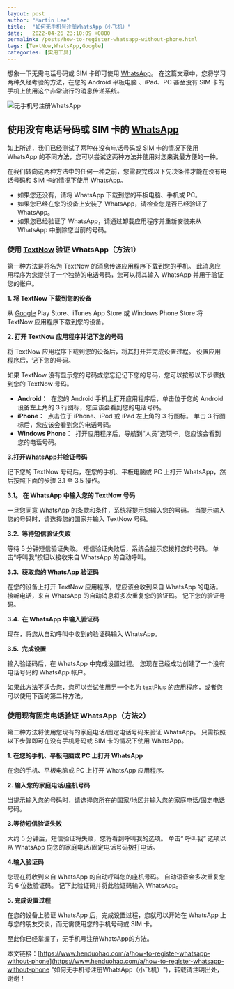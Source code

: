 ```yaml
---
layout: post  
author: "Martin Lee"  
title:  "如何无手机号注册WhatsApp（小飞机）"  
date:   2022-04-26 23:10:09 +0800  
permalink: /posts/how-to-register-whatsapp-without-phone.html  
tags: [TextNow,WhatsApp,Google]  
categories: [实用工具]  
---
```

想象一下无需电话号码或 SIM 卡即可使用 [WhatsApp](https://www.henduohao.com/tag/whatsapp "WhatsApp Messenger（简称WhatsApp）是一款用于智能手机之间通讯的应用程序，支持iPhone手机和Android手机。可免费从发送手机短信转为使用WhatsApp程序，以发送和接收信息、图片、音频文件和视频信息。")。 在这篇文章中，您将学习两种久经考验的方法，在您的 Android 平板电脑 、iPad、PC 甚至没有 SIM 卡的手机上使用这个非常流行的消息传递系统。

![无手机号注册WhatsApp](https://p3-juejin.byteimg.com/tos-cn-i-k3u1fbpfcp/fe676b2b49eb4f71801987c4521223d8~tplv-k3u1fbpfcp-zoom-1.image)

## 使用没有电话号码或 SIM 卡的 [WhatsApp](https://www.henduohao.com/tag/whatsapp "WhatsApp Messenger（简称WhatsApp）是一款用于智能手机之间通讯的应用程序，支持iPhone手机和Android手机。可免费从发送手机短信转为使用WhatsApp程序，以发送和接收信息、图片、音频文件和视频信息。")

如上所述，我们已经测试了两种在没有电话号码或 SIM 卡的情况下使用 WhatsApp 的不同方法，您可以尝试这两种方法并使用对您来说最方便的一种。

在我们转向这两种方法中的任何一种之前，您需要完成以下先决条件才能在没有电话号码和 SIM 卡的情况下使用 WhatsApp。

-   如果您还没有，请将 WhatsApp 下载到您的平板电脑、手机或 PC。
-   如果您已经在您的设备上安装了 WhatsApp，请检查您是否已经验证了 WhatsApp。
-   如果您已经验证了 WhatsApp，请通过卸载应用程序并重新安装来从 WhatsApp 中删除您当前的号码。

### 使用 [TextNow](https://www.henduohao.com/tag/TextNow "Textnow 是个免费网络电话服务，注册帐户就能获得一组美国电话门号，可免费拨打电话和传送简讯给美国电话号码，也能用来接收注册帐号的认证简讯。") 验证 WhatsApp（方法1）

第一种方法是将名为 TextNow 的消息传递应用程序下载到您的手机。 此消息应用程序为您提供了一个独特的电话号码，您可以将其输入 WhatsApp 并用于验证您的帐户。

**1. 将 TextNow 下载到您的设备**

从 [Google](https://www.henduohao.com/tag/google "Google（中文譯名：谷歌）為Alphabet（字母控股）的子公司，业务范围涵盖互联网广告、互联网搜索、云计算等领域，全球最大的搜索引擎。") Play Store、iTunes App Store 或 Windows Phone Store 将 TextNow 应用程序下载到您的设备。

**2. 打开 TextNow 应用程序并记下您的号码**

将 TextNow 应用程序下载到您的设备后，将其打开并完成设置过程。 设置应用程序后，记下您的号码。

如果 TextNow 没有显示您的号码或您忘记记下您的号码，您可以按照以下步骤找到您的 TextNow 号码。

-   **Android：**  在您的 Android 手机上打开应用程序后，单击位于您的 Android 设备左上角的 3 行图标，您应该会看到您的电话号码。
-   **iPhone：**  点击位于 iPhone、iPod 或 iPad 左上角的 3 行图标。 单击 3 行图标后，您应该会看到您的电话号码。
-   **Windows Phone：**  打开应用程序后，导航到“人员”选项卡，您应该会看到您的电话号码。

**3.打开WhatsApp并验证号码**

记下您的 TextNow 号码后，在您的手机、平板电脑或 PC 上打开 WhatsApp，然后按照下面的步骤 3.1 至 3.5 操作。

**3.1。 在 WhatsApp 中输入您的 TextNow 号码**

一旦您同意 WhatsApp 的条款和条件，系统将提示您输入您的号码。 当提示输入您的号码时，请选择您的国家并输入 TextNow 号码。

**3.2.  等待短信验证失败**

等待 5 分钟短信验证失败。 短信验证失败后，系统会提示您拨打您的号码。 单击“呼叫我”按钮以接收来自 WhatsApp 的自动呼叫。

**3.3.  获取您的 WhatsApp 验证码**

在您的设备上打开 TextNow 应用程序，您应该会收到来自 WhatsApp 的电话。 接听电话，来自 WhatsApp 的自动消息将多次重复您的验证码。 记下您的验证号码。

**3.4.  在 WhatsApp 中输入验证码**

现在，将您从自动呼叫中收到的验证码输入 WhatsApp。

**3.5.  完成设置**

输入验证码后，在 WhatsApp 中完成设置过程。 您现在已经成功创建了一个没有电话号码的 WhatsApp 帐户。

如果此方法不适合您，您可以尝试使用另一个名为 textPlus 的应用程序，或者您可以使用下面的第二种方法。

### 使用现有固定电话验证 WhatsApp（方法2）

第二种方法将使用您现有的家庭电话/固定电话号码来验证 WhatsApp。 只需按照以下步骤即可在没有手机号码或 SIM 卡的情况下使用 WhatsApp。

**1. 在您的手机、平板电脑或 PC 上打开 WhatsApp**

在您的手机、平板电脑或 PC 上打开 WhatsApp 应用程序。

**2. 输入您的家庭电话/座机号码**

当提示输入您的号码时，请选择您所在的国家/地区并输入您的家庭电话/固定电话号码。

**3.等待短信验证失败**

大约 5 分钟后，短信验证将失败，您将看到呼叫我的选项。 单击“ 呼叫我” 选项以从 WhatsApp 向您的家庭电话/固定电话号码拨打电话。

**4.输入验证码**

您现在将收到来自 WhatsApp 的自动呼叫您的座机号码。 自动语音会多次重复您的 6 位数验证码。 记下此验证码并将此验证码输入 WhatsApp。

**5. 完成设置过程**

在您的设备上验证 WhatsApp 后，完成设置过程，您就可以开始在 WhatsApp 上与您的朋友交谈，而无需使用您的手机号码或 SIM 卡。

至此你已经掌握了，无手机号注册WhatsApp的方法。

本文链接：[https://www.henduohao.com/a/how-to-register-whatsapp-without-phone](https://www.henduohao.com/a/how-to-register-whatsapp-without-phone "如何无手机号注册WhatsApp（小飞机）")，转载请注明出处，谢谢！